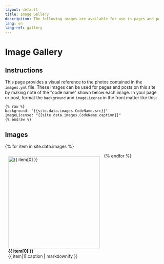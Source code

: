 ```yaml
---
layout: default
title: Image Gallery
description: The following images are available for use in pages and posts on this site.
lang: en
lang-ref: gallery
---
```

# Image Gallery

## Instructions
This page provides a visual reference to the photos contained in the `images.yml` file. These images can be used for pages and posts on this site by making note of the "code name" shown below each image. In your page or post, format the `background` and `imageLicense` in the front matter like this:

```
{% raw %}
background: "{{site.data.images.CodeName.src}}"
imageLicense: "{{site.data.images.CodeName.caption}}"
{% endraw %}
```

## Images
{% for item in site.data.images %}
  <figure style="display: inline-block; width: 300px; height: auto; margin: 10px; vertical-align: top;">
    <img src="{{ item[1].src }}" title="{{ item[0] }}" style="height: auto; width: 300px;"><br />
    <figcaption><b>{{ item[0] }}</b><br />{{ item[1].caption | markdownify }}</figcaption>
  </figure>
{% endfor %}
